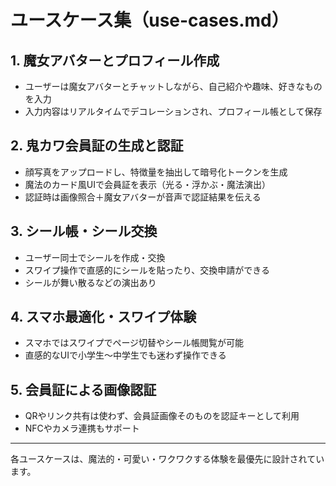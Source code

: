 # ユースケース集（use-cases.md）

## 1. 魔女アバターとプロフィール作成
- ユーザーは魔女アバターとチャットしながら、自己紹介や趣味、好きなものを入力
- 入力内容はリアルタイムでデコレーションされ、プロフィール帳として保存

## 2. 鬼カワ会員証の生成と認証
- 顔写真をアップロードし、特徴量を抽出して暗号化トークンを生成
- 魔法のカード風UIで会員証を表示（光る・浮かぶ・魔法演出）
- 認証時は画像照合＋魔女アバターが音声で認証結果を伝える

## 3. シール帳・シール交換
- ユーザー同士でシールを作成・交換
- スワイプ操作で直感的にシールを貼ったり、交換申請ができる
- シールが舞い散るなどの演出あり

## 4. スマホ最適化・スワイプ体験
- スマホではスワイプでページ切替やシール帳閲覧が可能
- 直感的なUIで小学生〜中学生でも迷わず操作できる

## 5. 会員証による画像認証
- QRやリンク共有は使わず、会員証画像そのものを認証キーとして利用
- NFCやカメラ連携もサポート

---

各ユースケースは、魔法的・可愛い・ワクワクする体験を最優先に設計されています。
